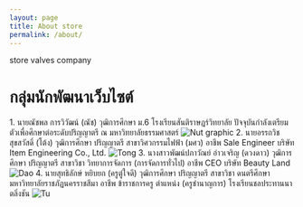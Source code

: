 ```yaml
---
layout: page
title: About store
permalink: /about/
---
```

store valves company
<h1>กลุ่มนักพัฒนาเว็บไซต์</h1>
1. นายณัชพล การวิวัฒน์ (ณัช)
วุฒิการศึกษา ม.6 โรงเรียนสันติราษฎร์วิทยาลัย
ปัจจุบันกำลังเตรียมตัวเพื่อศึกษาต่อระดับปริญญาตรี ณ มหาวิทยาลัยธรรมศาสตร์
<img src="assets/Nut.jpg" alt="Nut graphic"/>
2. นายอรรถวิช สุขสวัสดิ์ (โต้ง)
วุฒิการศึกษา ปริญญาตรี
สาขาวิศวกรรมไฟฟ้า (มศว)
อาชีพ Sale Engineer 
บริษัท Item Engineering Co., Ltd.
<img src="/assets/Tong.jpg" alt="Tong">
3. นางสาวพัฒน์ปภาวัณย์ อ่าวเจริญ (ดวงดาว)
วุฒิการศึกษา ปริญญาตรี 
สาขาวิชา วิทยาการจัดการ (การจัดการทั่วไป)
อาชีพ CEO บริษัท Beauty Land
<img src="/assets/Dao.jpg" alt="Dao">
4. นายสุทธิลักษ์ หยิบยก (ครูตู๋ใจดี)
วุฒิการศึกษา ปริญญาตรี
สาขาวิชา ดนตรีศึกษา
มหาวิทยาลัยราชภัฏนครราชสีมา
อาชีพ ข้าราชการครู ตำแหน่ง (ครูชำนาญการ)
โรงเรียนชลประทานนาตลิ่งชัน
<img src="/assets/Tu.jpg" alt="Tu">


